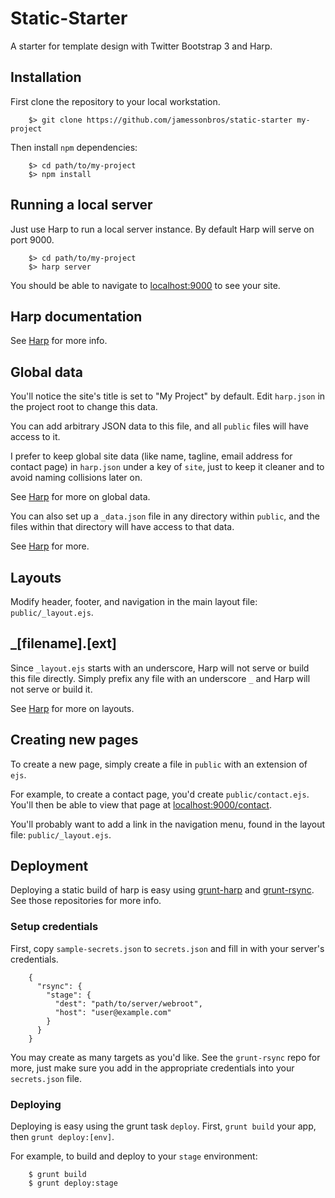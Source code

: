Static-Starter
==============

A starter for template design with Twitter Bootstrap 3 and Harp.

## Installation

First clone the repository to your local workstation.

        $> git clone https://github.com/jamessonbros/static-starter my-project

Then install `npm` dependencies:

        $> cd path/to/my-project
        $> npm install

## Running a local server

Just use Harp to run a local server instance. By default Harp will serve on port 9000.

        $> cd path/to/my-project
        $> harp server

You should be able to navigate to [localhost:9000](http://localhost:9000) to see your site.

## Harp documentation

See [Harp](http://harpjs.com/docs/) for more info.

## Global data

You'll notice the site's title is set to "My Project" by default. Edit `harp.json` in the project root to change this data.

You can add arbitrary JSON data to this file, and all `public` files will have access to it.

I prefer to keep global site data (like name, tagline, email address for contact page) in `harp.json` under a key of `site`, just to keep it cleaner and to avoid naming collisions later on.

See [Harp](http://harpjs.com/docs/development/globals) for more on global data.

You can also set up a `_data.json` file in any directory within `public`, and the files within that directory will have access to that data. 

See [Harp](http://harpjs.com/docs/development/metadata) for more.

## Layouts

Modify header, footer, and navigation in the main layout file: `public/_layout.ejs`.

## _[filename].[ext]

Since `_layout.ejs` starts with an underscore, Harp will not serve or build this file directly. Simply prefix any file with an underscore `_` and Harp will not serve or build it. 

See [Harp](http://harpjs.com/docs/development/layout) for more on layouts.

## Creating new pages

To create a new page, simply create a file in `public` with an extension of `ejs`.

For example, to create a contact page, you'd create `public/contact.ejs`. You'll then be able to view that page at [localhost:9000/contact](http://localhost:9000/contact). 

You'll probably want to add a link in the navigation menu, found in the layout file: `public/_layout.ejs`.

## Deployment

Deploying a static build of harp is easy using [grunt-harp](https://github.com/shovon/grunt-harp) and [grunt-rsync](https://github.com/jedrichards/grunt-rsync). See those repositories for more info.

### Setup credentials

First, copy `sample-secrets.json` to `secrets.json` and fill in with your server's credentials. 

        {
          "rsync": {
            "stage": {
              "dest": "path/to/server/webroot",
              "host": "user@example.com"
            }
          }
        }

You may create as many targets as you'd like. See the `grunt-rsync` repo for more, just make sure you add in the appropriate credentials into your `secrets.json` file.

### Deploying

Deploying is easy using the grunt task `deploy`. First, `grunt build` your app, then `grunt deploy:[env]`. 

For example, to build and deploy to your `stage` environment:

        $ grunt build
        $ grunt deploy:stage
